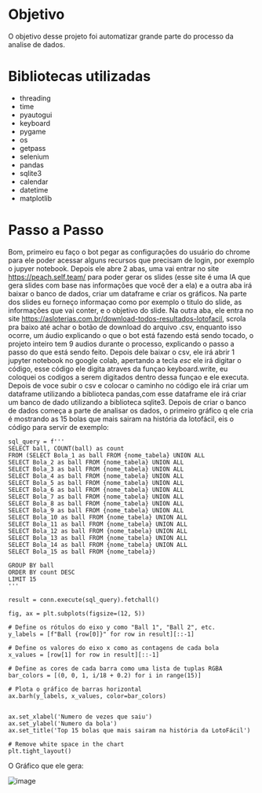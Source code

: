 # Objetivo
O objetivo desse projeto foi automatizar grande parte do processo da analise de dados. 
# Bibliotecas utilizadas
- threading
- time
- pyautogui
- keyboard
- pygame
- os
- getpass
- selenium
- pandas
- sqlite3
- calendar
- datetime
- matplotlib
# Passo a Passo
Bom, primeiro eu faço o bot pegar as configurações do usuário do chrome para ele poder acessar alguns recursos que precisam de login, por exemplo o jupyer notebook. Depois ele abre 2 abas, uma vai entrar no site https://peach.self.team/ para poder gerar os slides (esse site é uma IA que gera slides com base nas informações que você der a ela) e a outra aba irá baixar o banco de dados, criar um dataframe e criar os gráficos. Na parte dos slides eu forneço informaçao como por exemplo o titulo do slide, as informações que vai conter, e o objetivo do slide. Na outra aba, ele entra no site https://asloterias.com.br/download-todos-resultados-lotofacil, scrola pra baixo até achar o botão de download do arquivo .csv, enquanto isso ocorre, um áudio explicando o que o bot está fazendo está sendo tocado, o projeto inteiro tem 9 audios durante o processo, explicando o passo a passo do que está sendo feito. Depois dele baixar o csv, ele irá abrir 1 jupyter notebook no google colab, apertando a tecla *esc* ele irá digitar o código, esse código ele digita atraves da funçao keyboard.write, eu coloquei os codigos a serem digitados dentro dessa funçao e ele executa. Depois de voce subir o csv e colocar o caminho no código ele irá criar um dataframe utilizando a biblioteca pandas,com esse dataframe ele irá criar um banco de dado utilizando a biblioteca sqlite3. Depois de criar o banco de dados começa a parte de analisar os dados, o primeiro gráfico q ele cria é mostrando as 15 bolas que mais sairam na história da lotofácil, eis o código para servir de exemplo:

```
sql_query = f'''
SELECT ball, COUNT(ball) as count
FROM (SELECT Bola_1 as ball FROM {nome_tabela} UNION ALL
SELECT Bola_2 as ball FROM {nome_tabela} UNION ALL
SELECT Bola_3 as ball FROM {nome_tabela} UNION ALL
SELECT Bola_4 as ball FROM {nome_tabela} UNION ALL
SELECT Bola_5 as ball FROM {nome_tabela} UNION ALL
SELECT Bola_6 as ball FROM {nome_tabela} UNION ALL
SELECT Bola_7 as ball FROM {nome_tabela} UNION ALL
SELECT Bola_8 as ball FROM {nome_tabela} UNION ALL
SELECT Bola_9 as ball FROM {nome_tabela} UNION ALL
SELECT Bola_10 as ball FROM {nome_tabela} UNION ALL
SELECT Bola_11 as ball FROM {nome_tabela} UNION ALL
SELECT Bola_12 as ball FROM {nome_tabela} UNION ALL
SELECT Bola_13 as ball FROM {nome_tabela} UNION ALL
SELECT Bola_14 as ball FROM {nome_tabela} UNION ALL
SELECT Bola_15 as ball FROM {nome_tabela})

GROUP BY ball
ORDER BY count DESC
LIMIT 15
'''

result = conn.execute(sql_query).fetchall()

fig, ax = plt.subplots(figsize=(12, 5))

# Define os rótulos do eixo y como "Ball 1", "Ball 2", etc.
y_labels = [f"Ball {row[0]}" for row in result][::-1]

# Define os valores do eixo x como as contagens de cada bola
x_values = [row[1] for row in result][::-1]

# Define as cores de cada barra como uma lista de tuplas RGBA
bar_colors = [(0, 0, 1, i/18 + 0.2) for i in range(15)]

# Plota o gráfico de barras horizontal
ax.barh(y_labels, x_values, color=bar_colors)


ax.set_xlabel('Numero de vezes que saiu')
ax.set_ylabel('Numero da bola')
ax.set_title('Top 15 bolas que mais sairam na história da LotoFácil')

# Remove white space in the chart
plt.tight_layout()
```

O Gráfico que ele gera:


![image](https://github.com/BrandonSaraiva/data_science_bot/assets/90096835/d4244f45-b7a0-4afa-ba37-d1561e37cb74)

